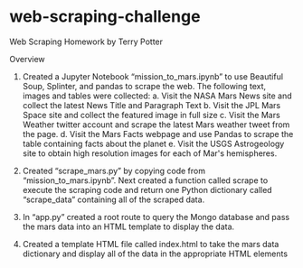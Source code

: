 # web-scraping-challenge
Web Scraping Homework by Terry Potter

Overview
1.	Created a Jupyter Notebook “mission_to_mars.ipynb” to use Beautiful Soup, Splinter, and pandas to scrape the web.  The following text, images and tables were collected:
a.	Visit the NASA Mars News site and collect the latest News Title and Paragraph Text
b.	Visit the JPL Mars Space site and collect the featured image in full size
c.	Visit the Mars Weather twitter account and scrape the latest Mars weather tweet from the page.
d.	Visit the Mars Facts webpage and use Pandas to scrape the table containing facts about the planet
e.	Visit the USGS Astrogeology site to obtain high resolution images for each of Mar's hemispheres.

2.	Created “scrape_mars.py” by copying code from “mission_to_mars.ipynb”.  Next created a function called scrape to execute the scraping code and return one Python dictionary called “scrape_data” containing all of the scraped data.

3.	In “app.py” created a root route to query the Mongo database and pass the mars data into an HTML template to display the data.


4.	Created a template HTML file called index.html to take the mars data dictionary and display all of the data in the appropriate HTML elements


